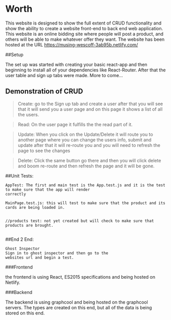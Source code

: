 Worth
===========

This website is designed to show the full extent of CRUD functionality and show the ability to create
a website front-end to back end web application. This website is an online bidding site where people will
post a product, and others will be able to make whatever offer they want.
The website has been hosted at the URL
https://musing-wescoff-3ab95b.netlify.com/

##Setup

The set up was started with creating your basic react-app and then beginning to install all of your
dependencies like React-Router. After that the user table and sign up tabs were made. More to come...

Demonstration of CRUD
----------------------

>Create: go to the Sign up tab and create a user after that you will see that it will send you a user page and on this
page it shows a list of all the users.

>Read: On the user page it fulfills the the read part of it.

>Update: When you click on the Update/Delete it will route you to another page where you can change the users
info, submit and update after that it will re-route you and you will need to refresh the page to see the changes

>Delete: Click the same button go there and then you will click delete and boom re-route and then refresh the page and it 
will be gone.




##Unit Tests: 
```
AppTest: The first and main test is the App.test.js and it is the test to make sure that the app will render
correctly

MainPage.test.js: this will test to make sure that the product and its cards are being loaded in.


//products test: not yet created but will check to make sure that products are brought.


```

##End 2 End:

```
Ghost Inspector 
Sign in to ghost inspector and then go to the 
websites url and begin a test.
```

###Frontend

the frontend is using React, ES2015 specifications and being hosted on Netlify.

###Backend

The backend is using graphcool and being hosted on the graphcool servers. The types are created on
this end, but all of the data is being stored on this end.





